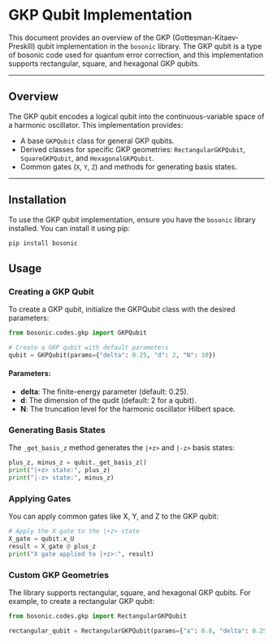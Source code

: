 # GKP Qubit Implementation

This document provides an overview of the GKP (Gottesman-Kitaev-Preskill) qubit implementation in the `bosonic` library. The GKP qubit is a type of bosonic code used for quantum error correction, and this implementation supports rectangular, square, and hexagonal GKP qubits.

---

## Overview
The GKP qubit encodes a logical qubit into the continuous-variable space of a harmonic oscillator. This implementation provides:
- A base `GKPQubit` class for general GKP qubits.
- Derived classes for specific GKP geometries: `RectangularGKPQubit`, `SquareGKPQubit`, and `HexagonalGKPQubit`.
- Common gates (`X`, `Y`, `Z`) and methods for generating basis states.

---

## Installation
To use the GKP qubit implementation, ensure you have the `bosonic` library installed. You can install it using pip:
```bash
pip install bosonic
```

## Usage
### Creating a GKP Qubit
To create a GKP qubit, initialize the GKPQubit class with the desired parameters:

```python
from bosonic.codes.gkp import GKPQubit

# Create a GKP qubit with default parameters
qubit = GKPQubit(params={"delta": 0.25, "d": 2, "N": 10})
```

#### Parameters:
- **delta**: The finite-energy parameter (default: 0.25).
- **d**: The dimension of the qudit (default: 2 for a qubit).
- **N**: The truncation level for the harmonic oscillator Hilbert space.

### Generating Basis States
The `_get_basis_z` method generates the `|+z>` and `|-z>` basis states:

```python
plus_z, minus_z = qubit._get_basis_z()
print("|+z> state:", plus_z)
print("|-z> state:", minus_z)
```

### Applying Gates
You can apply common gates like X, Y, and Z to the GKP qubit:

```python
# Apply the X gate to the |+z> state
X_gate = qubit.x_U
result = X_gate @ plus_z
print("X gate applied to |+z>:", result)
```

### Custom GKP Geometries
The library supports rectangular, square, and hexagonal GKP qubits. For example, to create a rectangular GKP qubit:

```python
from bosonic.codes.gkp import RectangularGKPQubit

rectangular_qubit = RectangularGKPQubit(params={"a": 0.8, "delta": 0.25, "d": 2, "N": 10})
```


